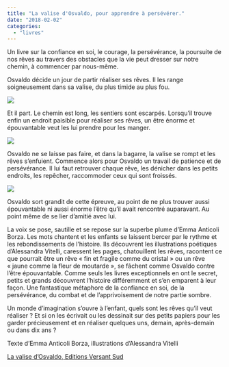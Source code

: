 ```yaml
---
title: "La valise d'Osvaldo, pour apprendre à persévérer."
date: "2018-02-02"
categories: 
  - "livres"
---
```


Un livre sur la confiance en soi, le courage, la persévérance, la poursuite de nos rêves au travers des obstacles que la vie peut dresser sur notre chemin, à commencer par nous-même.

Osvaldo décide un jour de partir réaliser ses rêves. Il les range soigneusement dans sa valise, du plus timide au plus fou.

![](/static/img/Photo-4-01-18-20-55-51-300x300.jpg)

Et il part. Le chemin est long, les sentiers sont escarpés. Lorsqu’il trouve enfin un endroit paisible pour réaliser ses rêves, un être énorme et épouvantable veut les lui prendre pour les manger.

![](/static/img/Photo-4-01-18-20-56-58-300x300.jpg)

Osvaldo ne se laisse pas faire, et dans la bagarre, la valise se rompt et les rêves s’enfuient. Commence alors pour Osvaldo un travail de patience et de persévérance. Il lui faut retrouver chaque rêve, les dénicher dans les petits endroits, les repêcher, raccommoder ceux qui sont froissés.

![](/static/img/Photo-4-01-18-20-58-02-300x300.jpg)

Osvaldo sort grandit de cette épreuve, au point de ne plus trouver aussi épouvantable ni aussi énorme l’être qu’il avait rencontré auparavant. Au point même de se lier d’amitié avec lui.

La voix se pose, sautille et se repose sur la superbe plume d’Emma Anticoli Borza. Les mots chantent et les enfants se laissent bercer par le rythme et les rebondissements de l’histoire. Ils découvrent les illustrations poétiques d’Alessandra Vitelli, caressent les pages, chatouillent les rêves, racontent ce que pourrait être un rêve « fin et fragile comme du cristal » ou un rêve « jaune comme la fleur de moutarde », se fâchent comme Osvaldo contre l’être épouvantable. Comme seuls les livres exceptionnels en ont le secret, petits et grands découvrent l’histoire différemment et s’en emparent à leur façon. Une fantastique métaphore de la confiance en soi, de la persévérance, du combat et de l’apprivoisement de notre partie sombre.

Un monde d’imagination s’ouvre à l’enfant, quels sont les rêves qu’il veut réaliser ? Et si on les écrivait ou les dessinait sur des petits papiers pour les garder précieusement et en réaliser quelques uns, demain, après-demain ou dans dix ans ?

Texte d’Emma Anticoli Borza, illustrations d’Alessandra Vitelli

[La valise d’Osvaldo, Editions Versant Sud](https://www.versant-sud.com/jeunesse/livre/la-valise-dosvaldo/)
